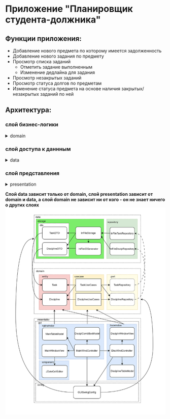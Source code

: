 # Приложение "Планировщик студента-должника"
## Функции приложения:
- Добавление нового предмета по которому имеется задолженность
- Добавление нового задания по предмету
- Просмотр списка заданий
  - Отметить задание выполненным
  - Изменение дедлайна для задания
- Просмотр незакрытых заданий
- Просмотр статуса долгов по предметам
- Изменение статуса предмета на основе наличия закрытых/незакрытых заданий по ней

## Архитектура:
### слой бизнес-логики
<details>
 <summary> domain </summary>

- [entity](src/domain/entity) - классы сущности предметной области
- [usecase](src/domain/usecase) - доступные в приложении функции над сущностями
- [port](src/domain/port) - порты(интерфейсы) для получения доступа к хранилищам данных из слоя data, без создания зависимости от деталей реализации хрпнилища 
- exceptions - исключения порождаемые бизнес-логикой
</details>

### слой доступа к даннным
<details>
<summary> data </summary>

- repository - высокоуровневые хранилища данных (оперируют сущностями) 
  + [infile](src/data/repository/infile) - пример реализации хранилища для работы с хранением в файле
  + [inmemory](src/data/repository/inmemory) - пример реализации тестового хранилища в оперативной памяти
- [storage](src/data/storage) - низкоуровневое хранилище данных (оперируют промежуточными моделями данных, специфичных для метода хранения)
  + [dto](src/data/storage/dto) - модели данных для файлового хранилища, умеют отображаться в сущности предметной области
  + InFileВGenerator - генератор ID для объектов классов-сущностей
  + InFileStorage - реализация хранилища данных для приложения на основе текстовых файлов
</details>

### слой представления
<details>
<summary> presentation </summary>

- [config](src/presentation/config) - объект "конфигурация", отвечает за поставку зависимостей в слой представления 
- [gui](src/presentation/gui) - все что касается GUI
  +  mainwindow - главное окно приложени
      - MainWindowView - создание и инициализация окна и раскладка компонентов
      - MainWindowController - контроллер главного окна, содержит обработчики событий для реализации логики интерфейса, а также связывает вид и модель данных для окна
      - MainTableModel - модель таблицы для главного окна
      - DisciplComboBoxModel - модель для комбобокса выбора предмета
  +  disciplwindow - окно для редактирования списка предметов
      - MainWindowView - создание и инициализация окна и раскладка компонентов
      - MainWindowController - контроллер главного окна, содержит обработчики событий для реализации логики интерфейса, а также связывает вид и модель данных для окна
      - MainTableModel - модель таблицы для главного окна
      - DisciplComboBoxModel - модель для комбобокса выбора предмета
  + [components](src/presentation/gui/components) - кастомные дополнительные компоненты
    - JDateCellEditor - компонент для редактирования даты в таблице

</details>

**Слой data зависит только от domain, слой presentation зависит от domain и data, а слой domain не зависит ни от кого - он не знает ничего о других слоях**
![](cleanarch.svg)